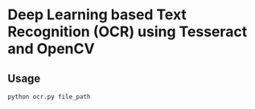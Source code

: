 # Deep Learning based Text Recognition (OCR) using Tesseract and OpenCV

## Usage

`python ocr.py file_path`
